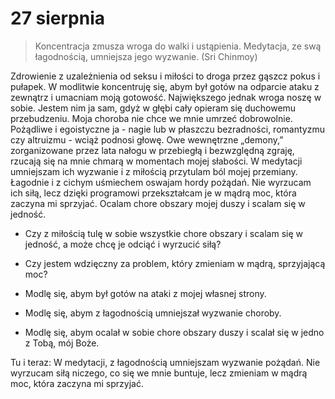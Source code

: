 
# 27 sierpnia

> Koncentracja zmusza wroga do walki i ustąpienia. Medytacja, ze swą łagodnością, umniejsza jego wyzwanie. (Sri Chinmoy)

Zdrowienie z uzależnienia od seksu i miłości to droga przez gąszcz pokus i pułapek. W modlitwie koncentruję się, abym był gotów na odparcie ataku z zewnątrz i umacniam moją gotowość. Największego jednak wroga noszę w sobie. Jestem nim ja sam, gdyż w głębi cały opieram się duchowemu przebudzeniu. Moja choroba nie chce we mnie umrzeć dobrowolnie. Pożądliwe i egoistyczne ja - nagie lub w płaszczu bezradności, romantyzmu czy altruizmu - wciąż podnosi głowę. Owe wewnętrzne „demony,” zorganizowane przez lata nałogu w przebiegłą i bezwzględną zgraję, rzucają się na mnie chmarą w momentach mojej słabości. W medytacji umniejszam ich wyzwanie i z miłością przytulam ból mojej przemiany. Łagodnie i z cichym uśmiechem oswajam hordy pożądań. Nie wyrzucam ich siłą, lecz dzięki programowi przekształcam je w mądrą moc, która zaczyna mi sprzyjać. Ocalam chore obszary mojej duszy i scalam się w jedność.

- Czy z miłością tulę w sobie wszystkie chore obszary i scalam się w jedność, a może chcę je odciąć i wyrzucić siłą?
- Czy jestem wdzięczny za problem, który zmieniam w mądrą, sprzyjającą moc?

- Modlę się, abym był gotów na ataki z mojej własnej strony.
- Modlę się, abym z łagodnością umniejszał wyzwanie choroby.
- Modlę się, abym ocalał w sobie chore obszary duszy i scalał się w jedno z Tobą, mój Boże.

Tu i teraz: W medytacji, z łagodnością umniejszam wyzwanie pożądań. Nie wyrzucam siłą niczego, co się we mnie buntuje, lecz zmieniam w mądrą moc, która zaczyna mi sprzyjać.
